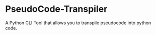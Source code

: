 # PseudoCode-Transpiler
A Python CLI Tool that allows you to transpile pseudocode into python code.
